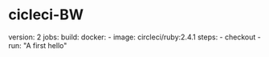 # cicleci-BW
version: 2
jobs:
  build:
    docker:
      - image: circleci/ruby:2.4.1
    steps:
      - checkout
      - run: "A first hello"

